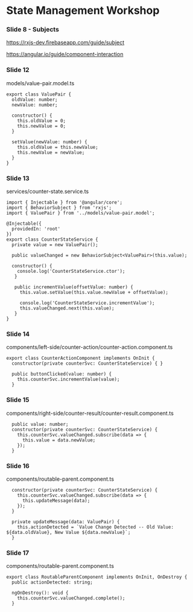 # State Management Workshop
### Slide 8 - Subjects
https://rxjs-dev.firebaseapp.com/guide/subject

https://angular.io/guide/component-interaction

### Slide 12
models/value-pair.model.ts
```
export class ValuePair {
  oldValue: number;
  newValue: number;

  constructor() {
    this.oldValue = 0;
    this.newValue = 0;
  }

  setValue(newValue: number) {
    this.oldValue = this.newValue;
    this.newValue = newValue;
  }
}
```
### Slide 13
services/counter-state.service.ts
```
import { Injectable } from '@angular/core';
import { BehaviorSubject } from 'rxjs';
import { ValuePair } from '../models/value-pair.model';

@Injectable({
  providedIn: 'root'
})
export class CounterStateService {
  private value = new ValuePair();

  public valueChanged = new BehaviorSubject<ValuePair>(this.value);

  constructor() {
    console.log('CounterStateService.ctor');
   }

   public incrementValue(offsetValue: number) {
     this.value.setValue(this.value.newValue + offsetValue);

     console.log('CounterStateService.incrementValue');
     this.valueChanged.next(this.value);
   }
}
```
### Slide 14
components/left-side/counter-action/counter-action.component.ts
```
export class CounterActionComponent implements OnInit {
  constructor(private counterSvc: CounterStateService) { }
```
```
  public buttonClicked(value: number) {
    this.counterSvc.incrementValue(value);
  }
```
### Slide 15
components/right-side/counter-result/counter-result.component.ts
```
  public value: number;
  constructor(private counterSvc: CounterStateService) {
    this.counterSvc.valueChanged.subscribe(data => {
      this.value = data.newValue;
    });
  }
```
### Slide 16
components/routable-parent.component.ts
```
  constructor(private counterSvc: CounterStateService) {
    this.counterSvc.valueChanged.subscribe(data => {
      this.updateMessage(data);
    });
  }
```
```
  private updateMessage(data: ValuePair) {
    this.actionDetected = `Value Change Detected -- Old Value: ${data.oldValue}, New Value ${data.newValue}`;
  }
```


### Slide 17
components/routable-parent.component.ts
```
export class RoutableParentComponent implements OnInit, OnDestroy {
  public actionDetected: string;
```
```
  ngOnDestroy(): void {
    this.counterSvc.valueChanged.complete();
  }
```
